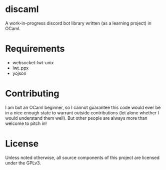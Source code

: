# discaml

A work-in-progress discord bot library written (as a learning project) in OCaml.

# Requirements

- websocket-lwt-unix
- lwt_ppx
- yojson

# Contributing

I am but an OCaml beginner, so I cannot guarantee this code would ever be in
a nice enough state to warrant outside contributions (let alone whether I would
understand them well). But other people are always more than welcome to pitch
in!

# License

Unless noted otherwise, all source components of this project are licensed under
the GPLv3.
